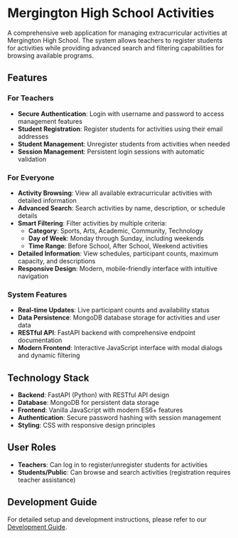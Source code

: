 # Mergington High School Activities

A comprehensive web application for managing extracurricular activities at Mergington High School. The system allows teachers to register students for activities while providing advanced search and filtering capabilities for browsing available programs.

## Features

### For Teachers
- **Secure Authentication**: Login with username and password to access management features
- **Student Registration**: Register students for activities using their email addresses
- **Student Management**: Unregister students from activities when needed
- **Session Management**: Persistent login sessions with automatic validation

### For Everyone
- **Activity Browsing**: View all available extracurricular activities with detailed information
- **Advanced Search**: Search activities by name, description, or schedule details
- **Smart Filtering**: Filter activities by multiple criteria:
  - **Category**: Sports, Arts, Academic, Community, Technology
  - **Day of Week**: Monday through Sunday, including weekends
  - **Time Range**: Before School, After School, Weekend activities
- **Detailed Information**: View schedules, participant counts, maximum capacity, and descriptions
- **Responsive Design**: Modern, mobile-friendly interface with intuitive navigation

### System Features
- **Real-time Updates**: Live participant counts and availability status
- **Data Persistence**: MongoDB database storage for activities and user data
- **RESTful API**: FastAPI backend with comprehensive endpoint documentation
- **Modern Frontend**: Interactive JavaScript interface with modal dialogs and dynamic filtering

## Technology Stack

- **Backend**: FastAPI (Python) with RESTful API design
- **Database**: MongoDB for persistent data storage
- **Frontend**: Vanilla JavaScript with modern ES6+ features
- **Authentication**: Secure password hashing with session management
- **Styling**: CSS with responsive design principles

## User Roles

- **Teachers**: Can log in to register/unregister students for activities
- **Students/Public**: Can browse and search activities (registration requires teacher assistance)

## Development Guide

For detailed setup and development instructions, please refer to our [Development Guide](../docs/how-to-develop.md).
